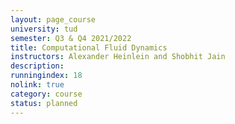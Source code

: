 ```yaml
---
layout: page_course
university: tud
semester: Q3 & Q4 2021/2022
title: Computational Fluid Dynamics
instructors: Alexander Heinlein and Shobhit Jain
description:
runningindex: 18
nolink: true
category: course
status: planned
---
```


